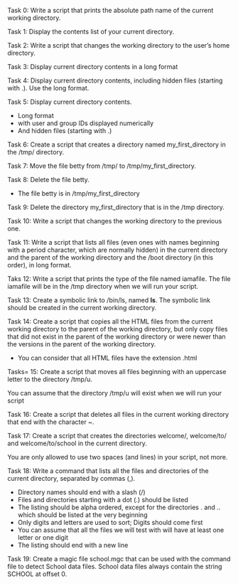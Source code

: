 Task 0: Write a script that prints the absolute path name of the current working directory.

Task 1: Display the contents list of your current directory.

Task 2: Write a script that changes the working directory to the user’s home directory.

Task 3: Display current directory contents in a long format

Task 4: Display current directory contents, including hidden files (starting with .). Use the long format.

Task 5: Display current directory contents.

  - Long format
  - with user and group IDs displayed numerically
  - And hidden files (starting with .)
  
Task 6: Create a script that creates a directory named my_first_directory in the /tmp/ directory.
  
Task 7: Move the file betty from /tmp/ to /tmp/my_first_directory.
  
Task 8: Delete the file betty.

  - The file betty is in /tmp/my_first_directory

Task 9: Delete the directory my_first_directory that is in the /tmp directory.

Task 10: Write a script that changes the working directory to the previous one.

Task 11: Write a script that lists all files (even ones with names beginning with a period character, which are normally hidden) in the current directory and the parent of the working directory and the /boot directory (in this order), in long format.

Taks 12: Write a script that prints the type of the file named iamafile. The file iamafile will be in the /tmp directory when we will run your script.

Task 13: Create a symbolic link to /bin/ls, named __ls__. The symbolic link should be created in the current working directory.

Task 14: Create a script that copies all the HTML files from the current working directory to the parent of the working directory, but only copy files that did not exist in the parent of the working directory or were newer than the versions in the parent of the working directory.

  - You can consider that all HTML files have the extension .html
    
Tasks= 15: Create a script that moves all files beginning with an uppercase letter to the directory /tmp/u.

  You can assume that the directory /tmp/u will exist when we will run your script

Task 16: Create a script that deletes all files in the current working directory that end with the character ~.

Task 17: Create a script that creates the directories welcome/, welcome/to/ and welcome/to/school in the current directory.

  You are only allowed to use two spaces (and lines) in your script, not more.

Task 18: Write a command that lists all the files and directories of the current directory, separated by commas (,).

  - Directory names should end with a slash (/)
  - Files and directories starting with a dot (.) should be listed
  - The listing should be alpha ordered, except for the directories . and .. which should be listed at the very beginning
  - Only digits and letters are used to sort; Digits should come first
  - You can assume that all the files we will test with will have at least one letter or one digit
  - The listing should end with a new line
  
Task 19: Create a magic file school.mgc that can be used with the command file to detect School data files. School data files always contain the string SCHOOL at offset 0.
